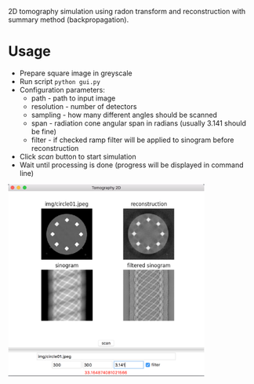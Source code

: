 2D tomography simulation using radon transform and reconstruction with summary method (backpropagation).


# Usage

+ Prepare square image in greyscale
+ Run script `python gui.py`
+ Configuration parameters:
    + path - path to input image
    + resolution - number of detectors
    + sampling - how many different angles should be scanned
    + span - radiation cone angular span in radians (usually 3.141 should be fine)
    + filter - if checked ramp filter will be applied to sinogram before reconstruction
+ Click *scan* button to start simulation
+ Wait until processing is done (progress will be displayed in command line)

<img src="https://github.com/buyuk-dev/tomography-2D/blob/master/screenshot.png" alt="screenshot" width="400">


